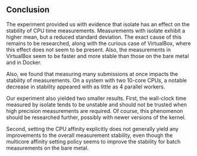 ## Conclusion

The experiment provided us with evidence that isolate has an effect on the 
stability of CPU time measurements. Measurements with isolate exhibit a higher 
mean, but a reduced standard deviation. The exact cause of this remains to be 
researched, along with the curious case of VirtualBox, where this effect does 
not seem to be present. Also, the measurements in VirtualBox seem to be faster 
and more stable than those on the bare metal and in Docker.

Also, we found that measuring many submissions at once impacts the stability of 
measurements. On a system with two 10-core CPUs, a notable decrease in stability 
appeared with as little as 4 parallel workers.

Our experiment also yielded two smaller results. First, the wall-clock time 
measured by isolate tends to be unstable and should not be trusted when high 
precision measurements are required. Of course, this phenomenon should be 
researched further, possibly with newer versions of the kernel.

Second, setting the CPU affinity explicitly does not generally yield any 
improvements to the overall measurement stability, even though the multicore 
affinity setting policy seems to improve the stability for batch measurements on 
the bare metal.
